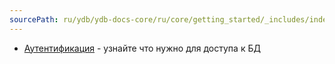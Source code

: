 ```yaml
---
sourcePath: ru/ydb/ydb-docs-core/ru/core/getting_started/_includes/index/auth.md
---
```

- [Аутентификация](../../auth.md) - узнайте что нужно для доступа к БД